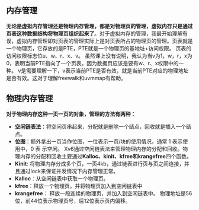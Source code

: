 ## 内存管理
**无论是虚拟内存管理还是物理内存管理，都是对物理页的管理，虚拟内存只是通过页表这种数据结构将物理页组织起来了**。对于虚拟内存的管理，我最开始理解有误，虚拟内存管理即对页表的管理实际上是对页表所占的物理页的管理。页表就是一个物理页，它存放的是PTE，PTE就是一个物理页的基地址+访问权限。
页表的访问权限标志位u、w、r、x、v。
虽然课上没有说明，我认为当v为1，w，r，x为0，表明当前PTE指向了一个页表。因为数据页应该是要有w、r、x权限中的一种。
v是需要理解一下，v表示当前PTE是否有效，就是当前PTE对应的物理地址是否有效。这对于理解freewalk和uvmmap有帮助。
## 物理内存管理


**对于物理内存这种一页一页的对象，管理的方法有两种：**
* **空闲链表法**：将空闲页串起来，分配就是删除一个结点，回收就是插入一个结点。
* **位图**：额外拿出一页当作位图，一位表示一页/块的使用情况，通常 1 表示使用中，0 表 示空闲。
Xv6通过空闲链表法来管理物理内存的分配和回收。物理内存的分配和回收主要通过**Kalloc、kinit、kfree和krangefree**四个函数。
* **Kinit**: 将物理内存分成多个页，一页4kb，通过链表进行页与页之间连接，并且通过lock来保证并发情况下内存管理正常。
* **Kalloc**：从空闲链表中获取一个物理页。
* **kfree**：释放一个物理页，并将物理页加入到空闲链表中
* **krangefree**： 释放一段连续的物理页，并加入到空闲链表中。
物理地址是56位，前44位表示物理页号，后12位表示页内偏移。


